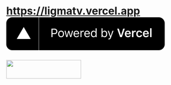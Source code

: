 # https://ligmatv.vercel.app [![Powered by Vercel](https://raw.githubusercontent.com/LIGMATV/Home/main/logo/powered-by-vercel.svg)](https://vercel.com?utm_source=powered-by-vercel)

<a href="https://donate.unrwa.org/-landing-page/en_EN">
<img src="https://raw.githubusercontent.com/LIGMATV/Save-Palestine-Badge/main/Badge/Save%20Palestine.min.svg" style="width:200px; height:50px;"></a>
